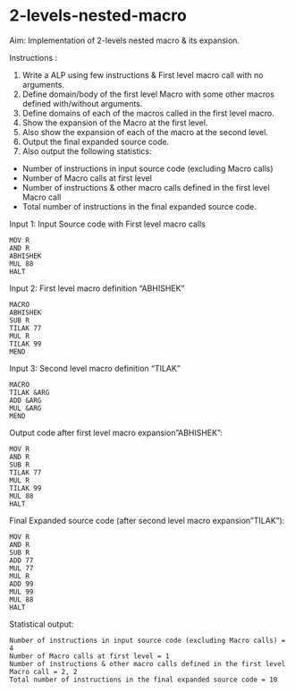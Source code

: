 # 2-levels-nested-macro

Aim: Implementation of 2-levels nested macro & its expansion.

Instructions :
1) Write a ALP using few instructions & First level macro call with no arguments.
2) Define domain/body of the first level Macro with some other macros defined with/without
arguments.
3) Define domains of each of the macros called in the first level macro.
4) Show the expansion of the Macro at the first level.
5) Also show the expansion of each of the macro at the second level.
6) Output the final expanded source code.
7) Also output the following statistics:
- Number of instructions in input source code (excluding Macro calls)
- Number of Macro calls at first level
- Number of instructions & other macro calls defined in the first level Macro call
- Total number of instructions in the final expanded source code.

Input 1: Input Source code with First level macro calls
```
MOV R
AND R
ABHISHEK
MUL 88
HALT
```

Input 2: First level macro definition “ABHISHEK”
```
MACRO
ABHISHEK
SUB R
TILAK 77
MUL R
TILAK 99
MEND
```

Input 3: Second level macro definition “TILAK”
```
MACRO
TILAK &ARG
ADD &ARG
MUL &ARG
MEND
```

Output code after first level macro expansion”ABHISHEK”:
```
MOV R
AND R
SUB R
TILAK 77
MUL R
TILAK 99
MUL 88
HALT
```

Final Expanded source code (after second level macro expansion”TILAK”):
```
MOV R
AND R
SUB R
ADD 77
MUL 77
MUL R
ADD 99
MUL 99
MUL 88
HALT
```

Statistical output:
```
Number of instructions in input source code (excluding Macro calls) = 4
Number of Macro calls at first level = 1
Number of instructions & other macro calls defined in the first level Macro call = 2, 2
Total number of instructions in the final expanded source code = 10
```
